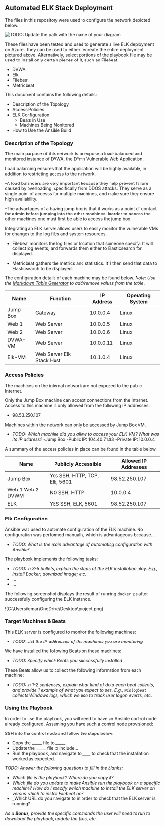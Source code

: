 ## Automated ELK Stack Deployment

The files in this repository were used to configure the network depicted below.

![TODO: Update the path with the name of your diagram](Images/diagram_filename.png)

These files have been tested and used to generate a live ELK deployment on Azure. They can be used to either recreate the entire deployment pictured above. Alternatively, select portions of the playbook file may be used to install only certain pieces of it, such as Filebeat.

  - DVWA
  - Elk
  - Filebeat
  - Metricbeat

This document contains the following details:
- Description of the Topology
- Access Policies
- ELK Configuration
  - Beats in Use
  - Machines Being Monitored
- How to Use the Ansible Build


### Description of the Topology

The main purpose of this network is to expose a load-balanced and monitored instance of DVWA, the D*mn Vulnerable Web Application.

Load balancing ensures that the application will be highly available, in addition to restricting access to the network.

 -A load balancers are very important because they help prevent failure caused by overloading, specifically from DDOS attacks. They serve as a single point of accesss for multiple machines, and make sure they ensure high availability.

-The advantages of a having jump box is that it works as a point of contact for admin before jumping into the other machines. Inorder to access the other machines one must first be able to access the jump box.  

Integrating an ELK server allows users to easily monitor the vulnerable VMs for changes to the log files and system resources.

- Filebeat monitors the log files or location that someone specify. It will collect log events, and forwards them either to Elasticsearch for displayed.

- Metricbeat gathers the metrics and statistics. It'll then send that data to Elasticsearch to be displayed.

The configuration details of each machine may be found below.
_Note: Use the [Markdown Table Generator](http://www.tablesgenerator.com/markdown_tables) to add/remove values from the table_.

| Name     | Function                  | IP Address | Operating System |
|----------|---------------------------|------------|------------------|
| Jump Box | Gateway                   | 10.0.0.4   | Linux            |
| Web 1    | Web Server                | 10.0.0.5   | Linux            |
| Web 2    | Web Server                | 10.0.0.6   | Linux            |
| DVWA-VM  | Web Server                | 10.0.0.11  | Linux            |
| Elk-VM   | Web Server Elk Stack Host | 10.1.0.4   | Linux            |


### Access Policies

The machines on the internal network are not exposed to the public Internet. 

Only the Jump Box machine can accept connections from the Internet. Access to this machine is only allowed from the following IP addresses:
- 98.53.250.107

Machines within the network can only be accessed by Jump Box VM.
- _TODO: Which machine did you allow to access your ELK VM? What was its IP address?_
-Jump Box
-Public IP: 104.40.71.93 
-Private IP: 10.0.0.4

A summary of the access policies in place can be found in the table below.

| Name              | Publicly Accessible           |  Allowed IP Addresses |
|-------------------|-------------------------------|-----------------------|
| Jump Box          | Yes SSH, HTTP, TCP, Elk, 5601 | 98.52.250.107         |
| Web 1 Web 2 DVWM  | NO SSH, HTTP                  | 10.0.0.4              |
| ELK               | YES SSH, ELK, 5601            | 98.52.250.107         |

### Elk Configuration

Ansible was used to automate configuration of the ELK machine. No configuration was performed manually, which is advantageous because...
- _TODO: What is the main advantage of automating configuration with Ansible?_

The playbook implements the following tasks:
- _TODO: In 3-5 bullets, explain the steps of the ELK installation play. E.g., install Docker; download image; etc._
- ...
- ...

The following screenshot displays the result of running `docker ps` after successfully configuring the ELK instance.

!(C:\Users\temar\OneDrive\Desktop\project.png)

### Target Machines & Beats
This ELK server is configured to monitor the following machines:
- _TODO: List the IP addresses of the machines you are monitoring_

We have installed the following Beats on these machines:
- _TODO: Specify which Beats you successfully installed_

These Beats allow us to collect the following information from each machine:
- _TODO: In 1-2 sentences, explain what kind of data each beat collects, and provide 1 example of what you expect to see. E.g., `Winlogbeat` collects Windows logs, which we use to track user logon events, etc._

### Using the Playbook
In order to use the playbook, you will need to have an Ansible control node already configured. Assuming you have such a control node provisioned: 

SSH into the control node and follow the steps below:
- Copy the _____ file to _____.
- Update the _____ file to include...
- Run the playbook, and navigate to ____ to check that the installation worked as expected.

_TODO: Answer the following questions to fill in the blanks:_
- _Which file is the playbook? Where do you copy it?_
- _Which file do you update to make Ansible run the playbook on a specific machine? How do I specify which machine to install the ELK server on versus which to install Filebeat on?_
- _Which URL do you navigate to in order to check that the ELK server is running?

_As a **Bonus**, provide the specific commands the user will need to run to download the playbook, update the files, etc._